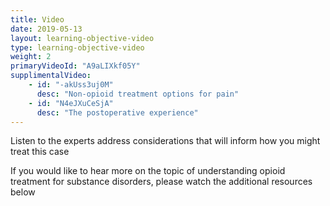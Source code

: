 ```yaml
---
title: Video 
date: 2019-05-13
layout: learning-objective-video
type: learning-objective-video
weight: 2
primaryVideoId: "A9aLIXkf05Y"
supplimentalVideo:
    - id: "-akUss3uj0M"
      desc: "Non-opioid treatment options for pain"
    - id: "N4eJXuCeSjA"
      desc: "The postoperative experience"
---
```

Listen to the experts address considerations that will inform how you might treat this case

If you would like to hear more on the topic of understanding opioid treatment for substance disorders, please watch the additional resources below
